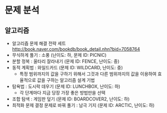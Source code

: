 # 문제 분석

<!--
description = 정리자료
tag = think, engineering
-->

## 알고리즘
- 알고리즘 문제 해결 전략 세트 http://book.naver.com/bookdb/book_detail.nhn?bid=7058764
- 무식하게 풀기 : 소풍 (난이도: 하, 문제 ID: PICNIC)
- 분할 정복 : 울타리 잘라내기 (문제 ID: FENCE, 난이도: 중)
- 동적 계획법 : 와일드카드 (문제 ID: WILDCARD, 난이도: 중)
  - 특정 범위까지의 값을 구하기 위해서 그것과 다른 범위까지의 값을 이용하여 효율적으로 값을 구하는 알고리즘 설계 기법
- 탐욕법 : 도시락 데우기 (문제 ID: LUNCHBOX, 난이도: 하)
  - 각 단계마다 지금 당장 가장 좋은 방법만을 선택
- 조합 탐색 : 게임판 덮기 (문제 ID: BOARDCOVER2, 난이도: 하) 
- 최적화 문제 결정 문제로 바꿔 풀기 : 남극 기지 (문제 ID: ARCTIC, 난이도: 하) 
